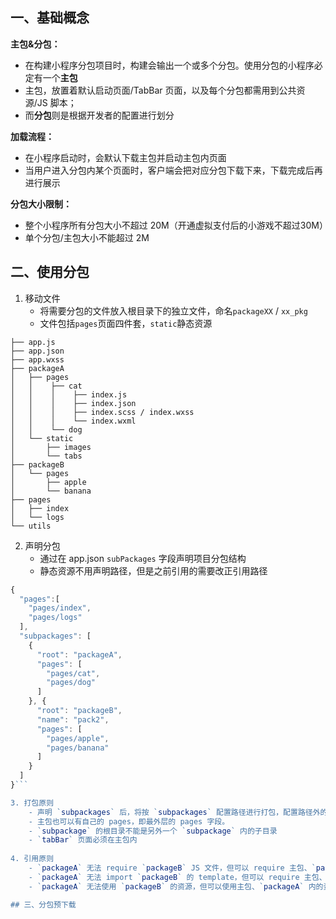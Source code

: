 ## 一、基础概念

**主包&分包：**
- 在构建小程序分包项目时，构建会输出一个或多个分包。使用分包的小程序必定有一个**主包**
- 主包，放置着默认启动页面/TabBar 页面，以及每个分包都需用到公共资源/JS 脚本；
- 而**分包**则是根据开发者的配置进行划分

**加载流程：**
- 在小程序启动时，会默认下载主包并启动主包内页面
- 当用户进入分包内某个页面时，客户端会把对应分包下载下来，下载完成后再进行展示

**分包大小限制：**
- 整个小程序所有分包大小不超过 20M（开通虚拟支付后的小游戏不超过30M）
- 单个分包/主包大小不能超过 2M

## 二、使用分包

1. 移动文件
	- 将需要分包的文件放入根目录下的独立文件，命名`packageXX` / `xx_pkg`
	- 文件包括`pages`页面四件套，`static`静态资源
```
├── app.js
├── app.json
├── app.wxss
├── packageA
│   ├── pages
│   │    ├── cat
│   │    │    ├── index.js
│   │    │    ├── index.json
│   │    │    ├── index.scss / index.wxss
│   │    │    └── index.wxml
│   │    └── dog
│   └── static
│       ├── images
│       └── tabs
├── packageB
│   └── pages
│       ├── apple
│       └── banana
├── pages
│   ├── index
│   └── logs
└── utils
```

2. 声明分包
	- 通过在 app.json `subPackages` 字段声明项目分包结构
	- 静态资源不用声明路径，但是之前引用的需要改正引用路径
```js
{
  "pages":[
    "pages/index",
    "pages/logs"
  ],
  "subpackages": [
    {
      "root": "packageA",
      "pages": [
        "pages/cat",
        "pages/dog"
      ]
    }, {
      "root": "packageB",
      "name": "pack2",
      "pages": [
        "pages/apple",
        "pages/banana"
      ]
    }
  ]
}```

3. 打包原则
	- 声明 `subpackages` 后，将按 `subpackages` 配置路径进行打包，配置路径外的目录将被打包到主包中
	- 主包也可以有自己的 pages，即最外层的 pages 字段。
	- `subpackage` 的根目录不能是另外一个 `subpackage` 内的子目录
	- `tabBar` 页面必须在主包内
	
4. 引用原则
	- `packageA` 无法 require `packageB` JS 文件，但可以 require 主包、`packageA` 内的 JS 文件；使用 [分包异步化](https://developers.weixin.qq.com/miniprogram/dev/framework/subpackages/async.html) 时不受此条限制
	- `packageA` 无法 import `packageB` 的 template，但可以 require 主包、`packageA` 内的 template
	- `packageA` 无法使用 `packageB` 的资源，但可以使用主包、`packageA` 内的资源

## 三、分包预下载